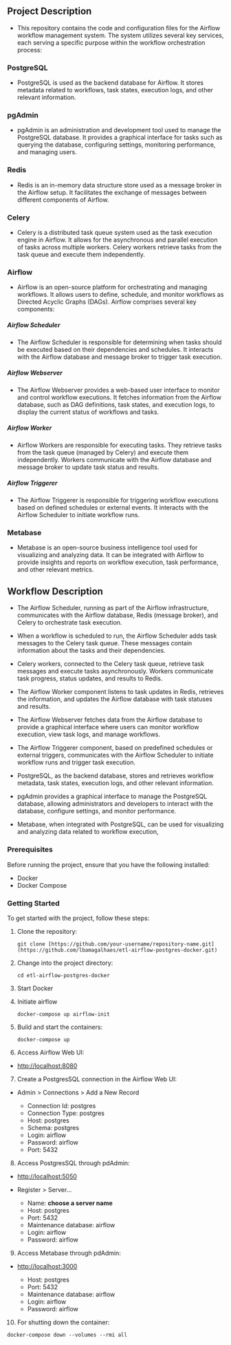 ## Project Description
- This repository contains the code and configuration files for the Airflow workflow management system. The system utilizes several key services, each serving a specific purpose within the workflow orchestration process:

### PostgreSQL
- PostgreSQL is used as the backend database for Airflow. It stores metadata related to workflows, task states, execution logs, and other relevant information.

### pgAdmin
- pgAdmin is an administration and development tool used to manage the PostgreSQL database. It provides a graphical interface for tasks such as querying the database, configuring settings, monitoring performance, and managing users.

### Redis
- Redis is an in-memory data structure store used as a message broker in the Airflow setup. It facilitates the exchange of messages between different components of Airflow.

### Celery
- Celery is a distributed task queue system used as the task execution engine in Airflow. It allows for the asynchronous and parallel execution of tasks across multiple workers. Celery workers retrieve tasks from the task queue and execute them independently.

### Airflow
- Airflow is an open-source platform for orchestrating and managing workflows. It allows users to define, schedule, and monitor workflows as Directed Acyclic Graphs (DAGs). Airflow comprises several key components:

##### Airflow Scheduler
- The Airflow Scheduler is responsible for determining when tasks should be executed based on their dependencies and schedules. It interacts with the Airflow database and message broker to trigger task execution.

##### Airflow Webserver
- The Airflow Webserver provides a web-based user interface to monitor and control workflow executions. It fetches information from the Airflow database, such as DAG definitions, task states, and execution logs, to display the current status of workflows and tasks.

##### Airflow Worker
- Airflow Workers are responsible for executing tasks. They retrieve tasks from the task queue (managed by Celery) and execute them independently. Workers communicate with the Airflow database and message broker to update task status and results.

##### Airflow Triggerer
- The Airflow Triggerer is responsible for triggering workflow executions based on defined schedules or external events. It interacts with the Airflow Scheduler to initiate workflow runs.

### Metabase
- Metabase is an open-source business intelligence tool used for visualizing and analyzing data. It can be integrated with Airflow to provide insights and reports on workflow execution, task performance, and other relevant metrics.

## Workflow Description
- The Airflow Scheduler, running as part of the Airflow infrastructure, communicates with the Airflow database, Redis (message broker), and Celery to orchestrate task execution.

- When a workflow is scheduled to run, the Airflow Scheduler adds task messages to the Celery task queue. These messages contain information about the tasks and their dependencies.

- Celery workers, connected to the Celery task queue, retrieve task messages and execute tasks asynchronously. Workers communicate task progress, status updates, and results to Redis.

- The Airflow Worker component listens to task updates in Redis, retrieves the information, and updates the Airflow database with task statuses and results.

- The Airflow Webserver fetches data from the Airflow database to provide a graphical interface where users can monitor workflow execution, view task logs, and manage workflows.

- The Airflow Triggerer component, based on predefined schedules or external triggers, communicates with the Airflow Scheduler to initiate workflow runs and trigger task execution.

- PostgreSQL, as the backend database, stores and retrieves workflow metadata, task states, execution logs, and other relevant information.

- pgAdmin provides a graphical interface to manage the PostgreSQL database, allowing administrators and developers to interact with the database, configure settings, and monitor performance.

- Metabase, when integrated with PostgreSQL, can be used for visualizing and analyzing data related to workflow execution,

### Prerequisites
Before running the project, ensure that you have the following installed:

- Docker
- Docker Compose

### Getting Started
To get started with the project, follow these steps:

1. Clone the repository:

   ```shell
   git clone [https://github.com/your-username/repository-name.git](https://github.com/lbamagalhaes/etl-airflow-postgres-docker.git)
   ```
   
2. Change into the project directory:

   ```shell
   cd etl-airflow-postgres-docker
   ```
  
3. Start Docker
  
4. Initiate airflow

   ```shell
   docker-compose up airflow-init
   ```

5. Build and start the containers:

   ```shell
   docker-compose up 
   ```

6. Access Airflow Web UI:

* [http://localhost:8080](http://localhost:8080/)

7. Create a PostgresSQL connection in the Airflow Web UI:

* Admin > Connections > Add a New Record

   * Connection Id: postgres
   * Connection Type: postgres
   * Host: postgres
   * Schema: postgres
   * Login: airflow
   * Password: airflow
   * Port: 5432

8. Access PostgresSQL through pdAdmin:

* [http://localhost:5050](http://localhost:5050/)

* Register > Server...

   * Name: **choose a server name**
   * Host: postgres
   * Port: 5432
   * Maintenance database: airflow
   * Login: airflow
   * Password: airflow

9. Access Metabase through pdAdmin:

* [http://localhost:3000](http://localhost:3000/)

   * Host: postgres
   * Port: 5432
   * Maintenance database: airflow
   * Login: airflow
   * Password: airflow

10. For shutting down the container:

   ```shell
   docker-compose down --volumes --rmi all
   ```













